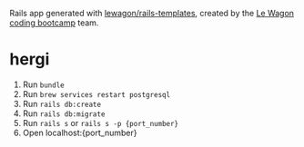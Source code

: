 Rails app generated with [lewagon/rails-templates](https://github.com/lewagon/rails-templates), created by the [Le Wagon coding bootcamp](https://www.lewagon.com) team.
# hergi

1. Run `bundle`
2. Run `brew services restart postgresql`
3. Run `rails db:create`
4. Run `rails db:migrate`
5. Run `rails s` or `rails s -p {port_number}`
6. Open localhost:{port_number}
